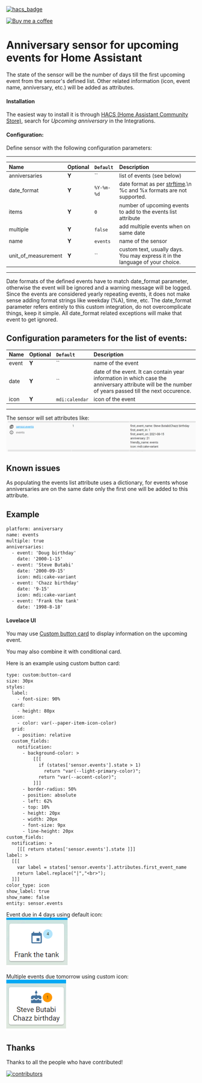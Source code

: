 [![hacs_badge](https://img.shields.io/badge/HACS-Default-orange.svg)](https://github.com/custom-components/hacs)

<p><a href="https://www.buymeacoffee.com/6rF5cQl" rel="nofollow" target="_blank"><img src="https://camo.githubusercontent.com/c070316e7fb193354999ef4c93df4bd8e21522fa/68747470733a2f2f696d672e736869656c64732e696f2f7374617469632f76312e7376673f6c6162656c3d4275792532306d6525323061253230636f66666565266d6573736167653d25463025394625413525413826636f6c6f723d626c61636b266c6f676f3d6275792532306d6525323061253230636f66666565266c6f676f436f6c6f723d7768697465266c6162656c436f6c6f723d366634653337" alt="Buy me a coffee" data-canonical-src="https://img.shields.io/static/v1.svg?label=Buy%20me%20a%20coffee&amp;message=%F0%9F%A5%A8&amp;color=black&amp;logo=buy%20me%20a%20coffee&amp;logoColor=white&amp;labelColor=b0c4de" style="max-width:100%;"></a></p>

# Anniversary sensor for upcoming events for Home Assistant

The state of the sensor will be the number of days till the first upcoming event from the sensor's defined list.
Other related information (icon, event name, anniversary, etc.) will be added as attributes.

#### Installation
The easiest way to install it is through [HACS (Home Assistant Community Store)](https://github.com/hacs/integration),
search for <i>Upcoming anniversary</i> in the Integrations.<br />

#### Configuration:
Define sensor with the following configuration parameters:<br />

---
| Name | Optional | `Default` | Description |
| :---- | :---- | :------- | :----------- |
| anniversaries | **Y** | `` | list of events (see below) |
| date_format | **Y** | `%Y-%m-%d` | date format as per [strftime](https://strftime.org).\n %c and %x formats are not supported. |
| items | **Y** | `0` | number of upcoming events to add to the events list attribute |
| multiple | **Y** | `false` | add multiple events when on same date |
| name | **Y** | `events` | name of the sensor |
| unit_of_measurement | **Y** | `` | custom text, usually days. You may express it in the language of your choice. |
---

Date formats of the defined events have to match date_format parameter, otherwise the event will be ignored and a warning message will be logged.<br>
Since the events are considered yearly repeating events, it does not make sense adding format strings like weekday (%A), time, etc. The date_format parameter refers entirely to this custom integration, do not overcomplicate things, keep it simple. All date_format related exceptions will make that event to get ignored.

Configuration parameters for the list of events:
---
| Name | Optional | `Default` | Description |
| :---- | :---- | :------- | :----------- |
| event | **Y** | `` | name of the event |
| date | **Y** | `` | date of the event. It can contain year information in which case the anniversary attribute will be the number of years passed till the next occurence. |
| icon | **Y** | `mdi:calendar` | icon of the event |
---

The sensor will set attributes like:
![Anniversary attributes](https://raw.githubusercontent.com/amaximus/anniversary/main/anniversary3.png)

## Known issues
As populating the events list attribute uses a dictionary, for events whose anniversaries are on the same date only the first one will be added to this attribute.

## Example
```
platform: anniversary
name: events
multiple: true
anniversaries:
  - event: 'Doug birthday'
    date: '2000-1-15'
  - event: 'Steve Butabi'
    date: '2000-09-15'
    icon: mdi:cake-variant
  - event: 'Chazz birthday'
    date: '9-15'
    icon: mdi:cake-variant
  - event: 'Frank the tank'
    date: '1998-8-18'
```

#### Lovelace UI
You may use [Custom button card](https://github.com/custom-cards/button-card) to display information on the upcoming event.

You may also combine it with conditional card.

Here is an example using custom button card:
```
type: custom:button-card
size: 30px
styles:
  label:
    - font-size: 90%
  card:
    - height: 80px
  icon:
    - color: var(--paper-item-icon-color)
  grid:
    - position: relative
  custom_fields:
    notification:
      - background-color: >
          [[[
            if (states['sensor.events'].state > 1)
              return "var(--light-primary-color)";
            return "var(--accent-color)";
          ]]]
      - border-radius: 50%
      - position: absolute
      - left: 62%
      - top: 10%
      - height: 20px
      - width: 20px
      - font-size: 9px
      - line-height: 20px
custom_fields:
  notification: >
    [[[ return states['sensor.events'].state ]]]
label: >
  [[[
    var label = states['sensor.events'].attributes.first_event_name
    return label.replace("|","<br>");
  ]]]
color_type: icon
show_label: true
show_name: false
entity: sensor.events
```

Event due in 4 days using default icon:<br>
![Event due in 4 days using default icon](https://raw.githubusercontent.com/amaximus/anniversary/main/anniversary1.png)

Multiple events due tomorrow using custom icon:<br>
![Multiple events due tomorrow using custom icon](https://raw.githubusercontent.com/amaximus/anniversary/main/anniversary2.png)

## Thanks

Thanks to all the people who have contributed!

[![contributors](https://contributors-img.web.app/image?repo=amaximus/anniversary)](https://github.com/amaximus/anniversary/graphs/contributors)
